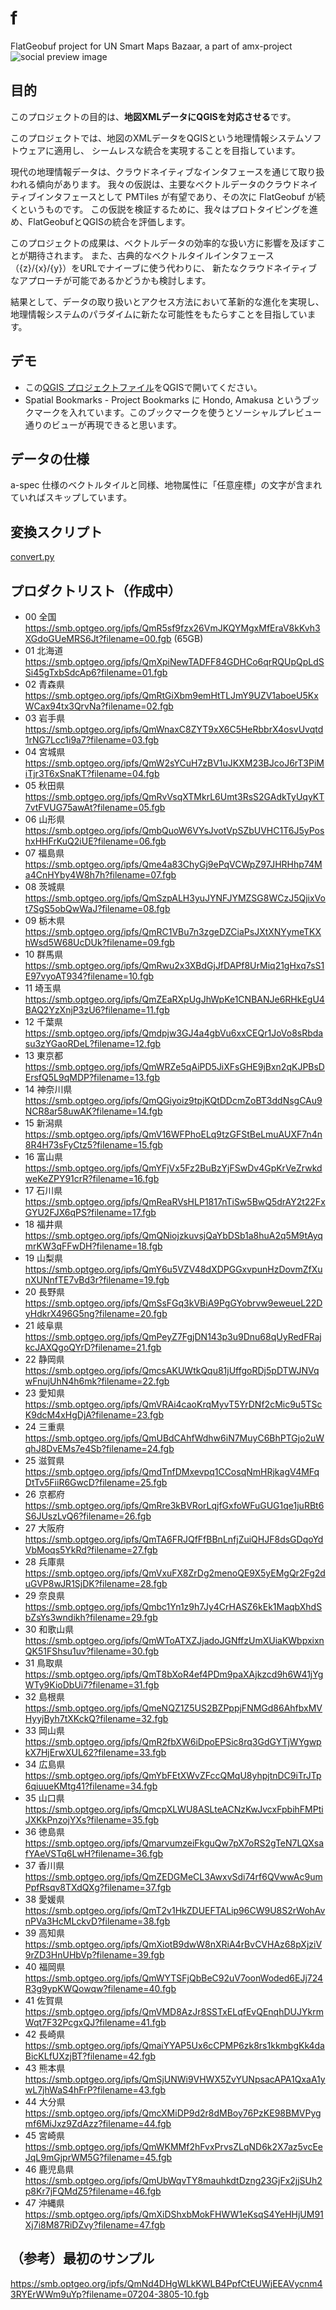 # f
FlatGeobuf project for UN Smart Maps Bazaar, a part of amx-project
![social preview image](https://repository-images.githubusercontent.com/676716548/abb7497c-df25-4632-bd34-c0104feca503)

## 目的
このプロジェクトの目的は、**地図XMLデータにQGISを対応させる**です。

このプロジェクトでは、地図のXMLデータをQGISという地理情報システムソフトウェアに適用し、
シームレスな統合を実現することを目指しています。

現代の地理情報データは、クラウドネイティブなインタフェースを通じて取り扱われる傾向があります。
我々の仮説は、主要なベクトルデータのクラウドネイティブインタフェースとして
PMTiles が有望であり、その次に FlatGeobuf が続くというものです。
この仮説を検証するために、我々はプロトタイピングを進め、FlatGeobufとQGISの統合を評価します。

このプロジェクトの成果は、ベクトルデータの効率的な扱い方に影響を及ぼすことが期待されます。
また、古典的なベクトルタイルインタフェース（{z}/{x}/{y}）をURLでナイーブに使う代わりに、
新たなクラウドネイティブなアプローチが可能であるかどうかも検討します。

結果として、データの取り扱いとアクセス方法において革新的な進化を実現し、
地理情報システムのパラダイムに新たな可能性をもたらすことを目指しています。

## デモ
- この[QGIS プロジェクトファイル](f.qgz)をQGISで開いてください。
- Spatial Bookmarks - Project Bookmarks に Hondo, Amakusa というブックマークを入れています。このブックマークを使うとソーシャルプレビュー通りのビューが再現できると思います。

## データの仕様
a-spec 仕様のベクトルタイルと同様、地物属性に「任意座標」の文字が含まれていればスキップしています。

## 変換スクリプト
[convert.py](convert.py)

## プロダクトリスト（作成中）
- 00 全国 https://smb.optgeo.org/ipfs/QmR5sf9fzx26VmJKQYMgxMfEraV8kKvh3XGdoGUeMRS6Jt?filename=00.fgb (65GB)
- 01 北海道 https://smb.optgeo.org/ipfs/QmXpiNewTADFF84GDHCo6qrRQUpQpLdSSi45gTxbSdcAp6?filename=01.fgb
- 02 青森県 https://smb.optgeo.org/ipfs/QmRtGiXbm9emHtTLJmY9UZV1aboeU5KxWCax94tx3QrvNa?filename=02.fgb
- 03 岩手県 https://smb.optgeo.org/ipfs/QmWnaxC8ZYT9xX6C5HeRbbrX4osvUvqtd1rNG7Lcc1i9a7?filename=03.fgb
- 04 宮城県 https://smb.optgeo.org/ipfs/QmW2sYCuH7zBV1uJKXM23BJcoJ6rT3PiMiTjr3T6xSnaKT?filename=04.fgb
- 05 秋田県 https://smb.optgeo.org/ipfs/QmRvVsqXTMkrL6Umt3RsS2GAdkTyUqyKT7vtFVUG75awAt?filename=05.fgb
- 06 山形県 https://smb.optgeo.org/ipfs/QmbQuoW6VYsJvotVpSZbUVHC1T6J5yPoshxHHFrKuQ2iUE?filename=06.fgb
- 07 福島県 https://smb.optgeo.org/ipfs/Qme4a83ChyGj9ePqVCWpZ97JHRHhp74Ma4CnHYby4W8h7h?filename=07.fgb
- 08 茨城県 https://smb.optgeo.org/ipfs/QmSzpALH3yuJYNFJYMZSG8WCzJ5QjixVot7SgS5obQwWaJ?filename=08.fgb
- 09 栃木県 https://smb.optgeo.org/ipfs/QmRC1VBu7n3zgeDZCiaPsJXtXNYymeTKXhWsd5W68UcDUk?filename=09.fgb
- 10 群馬県 https://smb.optgeo.org/ipfs/QmRwu2x3XBdGjJfDAPf8UrMiq21gHxq7sS1E97vyoAT934?filename=10.fgb
- 11 埼玉県 https://smb.optgeo.org/ipfs/QmZEaRXpUgJhWpKe1CNBANJe6RHkEgU4BAQ2YzXnjP3zU6?filename=11.fgb
- 12 千葉県 https://smb.optgeo.org/ipfs/Qmdpjw3GJ4a4gbVu6xxCEQr1JoVo8sRbdasu3zYGaoRDeL?filename=12.fgb
- 13 東京都 https://smb.optgeo.org/ipfs/QmWRZe5qAiPD5JiXFsGHE9jBxn2qKJPBsDErsfQ5L9qMDP?filename=13.fgb
- 14 神奈川県 https://smb.optgeo.org/ipfs/QmQGiyoiz9tpjKQtDDcmZoBT3ddNsgCAu9NCR8ar58uwAK?filename=14.fgb
- 15 新潟県 https://smb.optgeo.org/ipfs/QmV16WFPhoELq9tzGFStBeLmuAUXF7n4n8R4H73sFyCtz5?filename=15.fgb
- 16 富山県 https://smb.optgeo.org/ipfs/QmYFjVx5Fz2BuBzYjFSwDv4GpKrVeZrwkdweKeZPY91crR?filename=16.fgb
- 17 石川県 https://smb.optgeo.org/ipfs/QmReaRVsHLP1817nTiSw5BwQ5drAY2t22FxGYU2FJX6qPS?filename=17.fgb
- 18 福井県 https://smb.optgeo.org/ipfs/QmQNiojzkuvsjQaYbDSb1a8huA2q5M9tAyqmrKW3qFFwDH?filename=18.fgb
- 19 山梨県 https://smb.optgeo.org/ipfs/QmY6u5VZV48dXDPGGxvpunHzDovmZfXunXUNnfTE7vBd3r?filename=19.fgb
- 20 長野県 https://smb.optgeo.org/ipfs/QmSsFGq3kVBiA9PgGYobrvw9eweueL22DyHdkrX496G5ng?filename=20.fgb
- 21 岐阜県 https://smb.optgeo.org/ipfs/QmPeyZ7FgjDN143p3u9Dnu68qUyRedFRajkcJAXQgoQYrD?filename=21.fgb
- 22 静岡県 https://smb.optgeo.org/ipfs/QmcsAKUWtkQqu81jUffgoRDj5pDTWJNVqwFnujUhN4h6mk?filename=22.fgb
- 23 愛知県 https://smb.optgeo.org/ipfs/QmVRAi4caoKrqMyvT5YrDNf2cMic9u5TScK9dcM4xHgDjA?filename=23.fgb
- 24 三重県 https://smb.optgeo.org/ipfs/QmUBdCAhfWdhw6iN7MuyC6BhPTGjo2uWqhJ8DvEMs7e4Sb?filename=24.fgb
- 25 滋賀県 https://smb.optgeo.org/ipfs/QmdTnfDMxevpq1CCosqNmHRjkagV4MFqDtTv5FiiR6GwcD?filename=25.fgb
- 26 京都府 https://smb.optgeo.org/ipfs/QmRre3kBVRorLqjfGxfoWFuGUG1qe1juRBt6S6JUszLvQ6?filename=26.fgb
- 27 大阪府 https://smb.optgeo.org/ipfs/QmTA6FRJQfFfBBnLnfjZuiQHJF8dsGDqoYdVbMoqs5YkRd?filename=27.fgb
- 28 兵庫県 https://smb.optgeo.org/ipfs/QmVxuFX8ZrDg2menoQE9X5yEMgQr2Fg2duGVP8wJR1SjDK?filename=28.fgb
- 29 奈良県 https://smb.optgeo.org/ipfs/Qmbc1Yn1z9h7Jy4CrHASZ6kEk1MaqbXhdSbZsYs3wndikh?filename=29.fgb
- 30 和歌山県 https://smb.optgeo.org/ipfs/QmWToATXZJjadoJGNffzUmXUiaKWbpxixnQK51FShsu1uv?filename=30.fgb
- 31 鳥取県 https://smb.optgeo.org/ipfs/QmT8bXoR4ef4PDm9paXAjkzcd9h6W41jYgWTy9KioDbUi7?filename=31.fgb
- 32 島根県 https://smb.optgeo.org/ipfs/QmeNQZ1Z5US2BZPppjFNMGd86AhfbxMVHyyjByh7tXKckQ?filename=32.fgb
- 33 岡山県 https://smb.optgeo.org/ipfs/QmR2fbXW6iDpoEPSic8rq3GdGYTjWYgwpkX7HjErwXUL62?filename=33.fgb
- 34 広島県 https://smb.optgeo.org/ipfs/QmYbFEtXWvZFccQMqU8yhpjtnDC9iTrJTp6qiuueKMtg41?filename=34.fgb
- 35 山口県 https://smb.optgeo.org/ipfs/QmcpXLWU8ASLteACNzKwJvcxFpbihFMPtiJXKkPnzojYXs?filename=35.fgb
- 36 徳島県 https://smb.optgeo.org/ipfs/QmarvumzeiFkguQw7pX7oRS2gTeN7LQXsafYAeVSTq6LwH?filename=36.fgb
- 37 香川県 https://smb.optgeo.org/ipfs/QmZEDGMeCL3AwxvSdi74rf6QVwwAc9umPpfRsqv8TXdQXg?filename=37.fgb
- 38 愛媛県 https://smb.optgeo.org/ipfs/QmT2v1HkZDUEFTALip96CW9U8S2rWohAvnPVa3HcMLckvD?filename=38.fgb
- 39 高知県 https://smb.optgeo.org/ipfs/QmXiotB9dwW8nXRiA4rBvCVHAz68pXjziV9rZD3HnUHbVp?filename=39.fgb
- 40 福岡県 https://smb.optgeo.org/ipfs/QmWYTSFjQbBeC92uV7oonWoded6EJj724R3g9ypKWQowqw?filename=40.fgb
- 41 佐賀県 https://smb.optgeo.org/ipfs/QmVMD8AzJr8SSTxELqfEvQEnqhDUJYkrmWqt7F32PcgxQJ?filename=41.fgb
- 42 長崎県 https://smb.optgeo.org/ipfs/QmaiYYAP5Ux6cCPMP6zk8rs1kkmbgKk4daBicKLfUXzjBT?filename=42.fgb
- 43 熊本県 https://smb.optgeo.org/ipfs/QmSjUNWi9VHWX5ZvYUNpsacAPA1QxaA1ywL7jhWaS4hFrP?filename=43.fgb
- 44 大分県 https://smb.optgeo.org/ipfs/QmcXMiDP9d2r8dMBoy76PzKE98BMVPygmf6MiJxz9ZdAzz?filename=44.fgb
- 45 宮崎県 https://smb.optgeo.org/ipfs/QmWKMMf2hFvxPrvsZLqND6k2X7az5vcEeJqL9mGjprWM5G?filename=45.fgb
- 46 鹿児島県 https://smb.optgeo.org/ipfs/QmUbWqvTY8mauhkdtDzng23GjFx2jjSUh2p8Kr7jFQMdZ5?filename=46.fgb
- 47 沖縄県 https://smb.optgeo.org/ipfs/QmXiDShxbMokFHWW1eKsqS4YeHHjUM91Xj7i8M87RiDZvy?filename=47.fgb

## （参考）最初のサンプル
https://smb.optgeo.org/ipfs/QmNd4DHgWLkKWLB4PpfCtEUWjEEAVycnm43RYErWWm9uYp?filename=07204-3805-10.fgb

